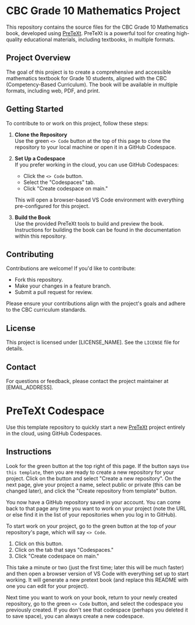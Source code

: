 # CBC Grade 10 Mathematics Project

This repository contains the source files for the CBC Grade 10 Mathematics book, developed using [PreTeXt](https://pretextbook.org). PreTeXt is a powerful tool for creating high-quality educational materials, including textbooks, in multiple formats.

## Project Overview

The goal of this project is to create a comprehensive and accessible mathematics textbook for Grade 10 students, aligned with the CBC (Competency-Based Curriculum). The book will be available in multiple formats, including web, PDF, and print.

## Getting Started

To contribute to or work on this project, follow these steps:

1. **Clone the Repository**  
    Use the green `<> Code` button at the top of this page to clone the repository to your local machine or open it in a GitHub Codespace.

2. **Set Up a Codespace**  
    If you prefer working in the cloud, you can use GitHub Codespaces:
    - Click the `<> Code` button.
    - Select the "Codespaces" tab.
    - Click "Create codespace on main."

    This will open a browser-based VS Code environment with everything pre-configured for this project.

3. **Build the Book**  
    Use the provided PreTeXt tools to build and preview the book. Instructions for building the book can be found in the documentation within this repository.

## Contributing

Contributions are welcome! If you'd like to contribute:
- Fork this repository.
- Make your changes in a feature branch.
- Submit a pull request for review.

Please ensure your contributions align with the project's goals and adhere to the CBC curriculum standards.

## License

This project is licensed under [LICENSE_NAME]. See the `LICENSE` file for details.

## Contact

For questions or feedback, please contact the project maintainer at [EMAIL_ADDRESS].


# PreTeXt Codespace

Use this template repository to quickly start a new [PreTeXt](https://pretextbook.org) project entirely in the cloud, using GitHub Codespaces.  

## Instructions

Look for the green button at the top right of this page.  If the button says `Use this template`, then you are ready to create a new repository for your project.  Click on the button and select "Create a new repository".  On the next page, give your project a name, select public or private (this can be changed later), and click the "Create repository from template" button.

You now have a GitHub repository saved in your account.  You can come back to that page any time you want to work on your project (note the URL or else find it in the list of your repositories when you log in to GitHub).

To start work on your project, go to the green button at the top of *your* repository's page, which will say `<> Code`.  

1. Click on this button.
2. Click on the tab that says "Codespaces."
3. Click "Create codespace on main."

This take a minute or two (just the first time; later this will be much faster) and then open a browser version of VS Code with everything set up to start working.  It will generate a new pretext book (and replace this README with one you can edit for your project). 

Next time you want to work on your book, return to your newly created repository, go to the green `<> Code` button, and select the codespace you previously created.  If you don't see that codespace (perhaps you deleted it to save space), you can always create a new codespace.
